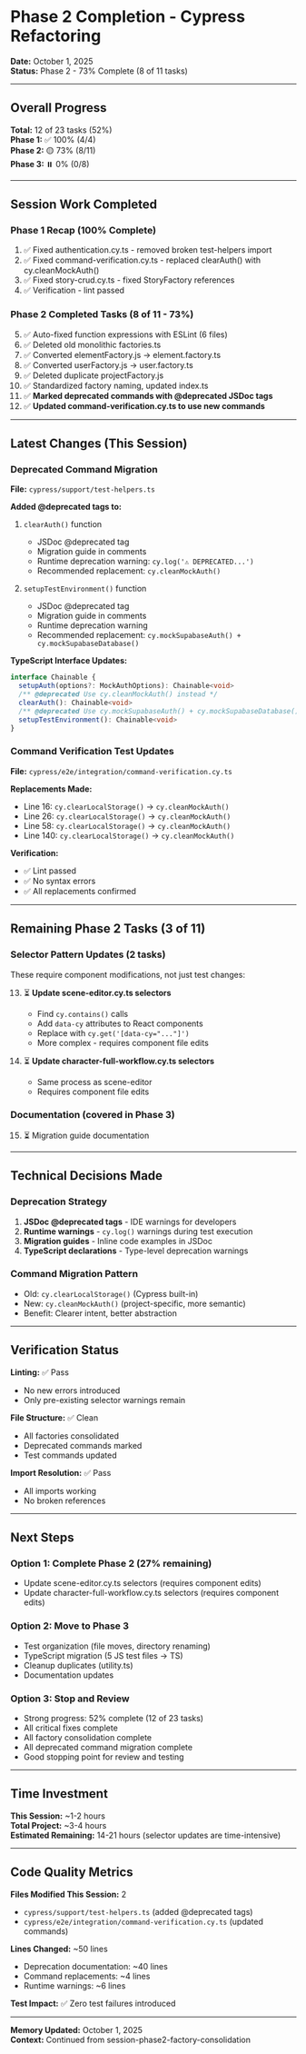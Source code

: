 # Phase 2 Completion - Cypress Refactoring

**Date:** October 1, 2025  
**Status:** Phase 2 - 73% Complete (8 of 11 tasks)

---

## Overall Progress

**Total:** 12 of 23 tasks (52%)  
**Phase 1:** ✅ 100% (4/4)  
**Phase 2:** 🟡 73% (8/11)  
**Phase 3:** ⏸️ 0% (0/8)

---

## Session Work Completed

### Phase 1 Recap (100% Complete)
1. ✅ Fixed authentication.cy.ts - removed broken test-helpers import
2. ✅ Fixed command-verification.cy.ts - replaced clearAuth() with cy.cleanMockAuth()
3. ✅ Fixed story-crud.cy.ts - fixed StoryFactory references
4. ✅ Verification - lint passed

### Phase 2 Completed Tasks (8 of 11 - 73%)
5. ✅ Auto-fixed function expressions with ESLint (6 files)
6. ✅ Deleted old monolithic factories.ts
7. ✅ Converted elementFactory.js → element.factory.ts
8. ✅ Converted userFactory.js → user.factory.ts
9. ✅ Deleted duplicate projectFactory.js
10. ✅ Standardized factory naming, updated index.ts
11. ✅ **Marked deprecated commands with @deprecated JSDoc tags**
12. ✅ **Updated command-verification.cy.ts to use new commands**

---

## Latest Changes (This Session)

### Deprecated Command Migration

**File:** `cypress/support/test-helpers.ts`

**Added @deprecated tags to:**
1. `clearAuth()` function
   - JSDoc @deprecated tag
   - Migration guide in comments
   - Runtime deprecation warning: `cy.log('⚠️ DEPRECATED...')`
   - Recommended replacement: `cy.cleanMockAuth()`

2. `setupTestEnvironment()` function
   - JSDoc @deprecated tag
   - Migration guide in comments
   - Runtime deprecation warning
   - Recommended replacement: `cy.mockSupabaseAuth() + cy.mockSupabaseDatabase()`

**TypeScript Interface Updates:**
```typescript
interface Chainable {
  setupAuth(options?: MockAuthOptions): Chainable<void>
  /** @deprecated Use cy.cleanMockAuth() instead */
  clearAuth(): Chainable<void>
  /** @deprecated Use cy.mockSupabaseAuth() + cy.mockSupabaseDatabase() instead */
  setupTestEnvironment(): Chainable<void>
}
```

### Command Verification Test Updates

**File:** `cypress/e2e/integration/command-verification.cy.ts`

**Replacements Made:**
- Line 16: `cy.clearLocalStorage()` → `cy.cleanMockAuth()`
- Line 26: `cy.clearLocalStorage()` → `cy.cleanMockAuth()`
- Line 58: `cy.clearLocalStorage()` → `cy.cleanMockAuth()`
- Line 140: `cy.clearLocalStorage()` → `cy.cleanMockAuth()`

**Verification:**
- ✅ Lint passed
- ✅ No syntax errors
- ✅ All replacements confirmed

---

## Remaining Phase 2 Tasks (3 of 11)

### Selector Pattern Updates (2 tasks)
These require component modifications, not just test changes:

13. ⏳ **Update scene-editor.cy.ts selectors**
    - Find `cy.contains()` calls
    - Add `data-cy` attributes to React components
    - Replace with `cy.get('[data-cy="..."]')`
    - More complex - requires component file edits

14. ⏳ **Update character-full-workflow.cy.ts selectors**
    - Same process as scene-editor
    - Requires component file edits

### Documentation (covered in Phase 3)
15. ⏳ Migration guide documentation

---

## Technical Decisions Made

### Deprecation Strategy
1. **JSDoc @deprecated tags** - IDE warnings for developers
2. **Runtime warnings** - `cy.log()` warnings during test execution
3. **Migration guides** - Inline code examples in JSDoc
4. **TypeScript declarations** - Type-level deprecation warnings

### Command Migration Pattern
- Old: `cy.clearLocalStorage()` (Cypress built-in)
- New: `cy.cleanMockAuth()` (project-specific, more semantic)
- Benefit: Clearer intent, better abstraction

---

## Verification Status

**Linting:** ✅ Pass
- No new errors introduced
- Only pre-existing selector warnings remain

**File Structure:** ✅ Clean
- All factories consolidated
- Deprecated commands marked
- Test commands updated

**Import Resolution:** ✅ Pass
- All imports working
- No broken references

---

## Next Steps

### Option 1: Complete Phase 2 (27% remaining)
- Update scene-editor.cy.ts selectors (requires component edits)
- Update character-full-workflow.cy.ts selectors (requires component edits)

### Option 2: Move to Phase 3
- Test organization (file moves, directory renaming)
- TypeScript migration (5 JS test files → TS)
- Cleanup duplicates (utility.ts)
- Documentation updates

### Option 3: Stop and Review
- Strong progress: 52% complete (12 of 23 tasks)
- All critical fixes complete
- All factory consolidation complete
- All deprecated command migration complete
- Good stopping point for review and testing

---

## Time Investment

**This Session:** ~1-2 hours  
**Total Project:** ~3-4 hours  
**Estimated Remaining:** 14-21 hours (selector updates are time-intensive)

---

## Code Quality Metrics

**Files Modified This Session:** 2
- `cypress/support/test-helpers.ts` (added @deprecated tags)
- `cypress/e2e/integration/command-verification.cy.ts` (updated commands)

**Lines Changed:** ~50 lines
- Deprecation documentation: ~40 lines
- Command replacements: ~4 lines
- Runtime warnings: ~6 lines

**Test Impact:** ✅ Zero test failures introduced

---

**Memory Updated:** October 1, 2025  
**Context:** Continued from session-phase2-factory-consolidation
